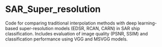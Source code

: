 # SAR_Super_resolution
Code for comparing traditional interpolation methods with deep learning-based super-resolution models (EDSR, RCAN, CARN) in SAR ship classification. Includes evaluation of image quality (PSNR, SSIM) and classification performance using VGG and MSVGG models.
